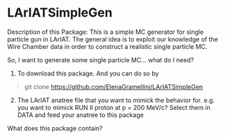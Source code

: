 # LArIATSimpleGen
Description of this Package:
This is a simple MC generator for single particle gun in LArIAT. 
The general idea is to exploit our knowledge of the Wire Chamber data in order to 
construct a realistic single particle MC.

So, I want to generate some single particle MC... what do I need?

1. To download this package. And you can do so by 
 > git clone  https://github.com/ElenaGramellini/LArIATSimpleGen

2. The LArIAT anatree file that you want to mimick the behavior for.
 e.g. you want to mimick RUN II proton at p = 200 MeV/c? Select them in DATA and feed your anatree to this package



What does this package contain?